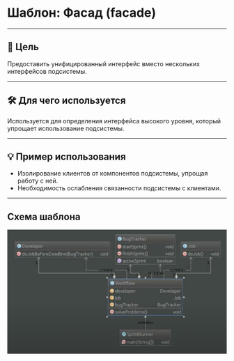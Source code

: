 # Шаблон: Фасад (facade)

---

## 🎯 Цель

Предоставить унифицированный интерфейс вместо нескольких интерфейсов подсистемы.

---

## 🛠️ Для чего используется

Используется для определения интерфейса высокого уровня, который упрощает использование подсистемы.

---

## 💡 Пример использования

- Изолирование клиентов от компонентов подсистемы, упрощая работу с ней.
- Необходимость ослабления связанности подсистемы с клиентами.

---

## Схема шаблона

![Схема шаблона Фасад](../../../../resources/static/facade.png)